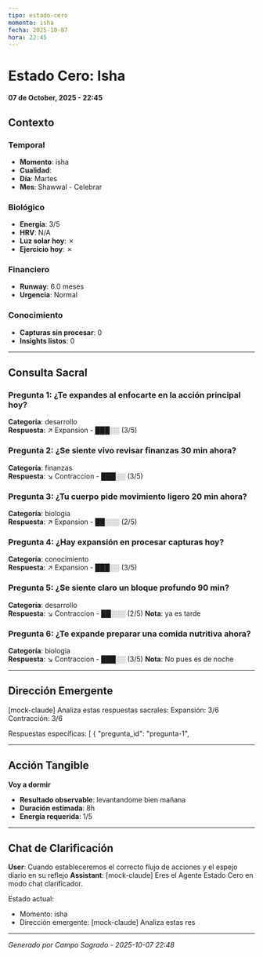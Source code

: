 ```yaml
---
tipo: estado-cero
momento: isha
fecha: 2025-10-07
hora: 22:45
---
```


# Estado Cero: Isha

**07 de October, 2025 - 22:45**

## Contexto

### Temporal
- **Momento**: isha
- **Cualidad**: 
- **Día**: Martes
- **Mes**: Shawwal - Celebrar

### Biológico
- **Energía**: 3/5
- **HRV**: N/A
- **Luz solar hoy**: ✗
- **Ejercicio hoy**: ✗

### Financiero
- **Runway**: 6.0 meses
- **Urgencia**: Normal

### Conocimiento
- **Capturas sin procesar**: 0
- **Insights listos**: 0

---

## Consulta Sacral


### Pregunta 1: ¿Te expandes al enfocarte en la acción principal hoy?

**Categoría**: desarrollo  
**Respuesta**: ↗️ Expansion - ███░░ (3/5)


### Pregunta 2: ¿Se siente vivo revisar finanzas 30 min ahora?

**Categoría**: finanzas  
**Respuesta**: ↘️ Contraccion - ███░░ (3/5)


### Pregunta 3: ¿Tu cuerpo pide movimiento ligero 20 min ahora?

**Categoría**: biologia  
**Respuesta**: ↗️ Expansion - ██░░░ (2/5)


### Pregunta 4: ¿Hay expansión en procesar capturas hoy?

**Categoría**: conocimiento  
**Respuesta**: ↗️ Expansion - ███░░ (3/5)


### Pregunta 5: ¿Se siente claro un bloque profundo 90 min?

**Categoría**: desarrollo  
**Respuesta**: ↘️ Contraccion - ██░░░ (2/5)
**Nota**: ya es tarde

### Pregunta 6: ¿Te expande preparar una comida nutritiva ahora?

**Categoría**: biologia  
**Respuesta**: ↘️ Contraccion - ███░░ (3/5)
**Nota**: No pues es de noche


---

## Dirección Emergente

[mock-claude] Analiza estas respuestas sacrales:
Expansión: 3/6
Contracción: 3/6

Respuestas específicas:
        [
  {
    "pregunta_id": "pregunta-1",
 

---

## Acción Tangible

**Voy a dormir**

- **Resultado observable**: levantandome bien mañana
- **Duración estimada**: 8h
- **Energía requerida**: 1/5


---

## Chat de Clarificación

**User**: Cuando estableceremos el correcto flujo de acciones y el espejo diario en su reflejo
**Assistant**: [mock-claude] Eres el Agente Estado Cero en modo chat clarificador.

Estado actual:
- Momento: isha
- Dirección emergente: [mock-claude] Analiza estas res

---

*Generado por Campo Sagrado - 2025-10-07 22:48*
